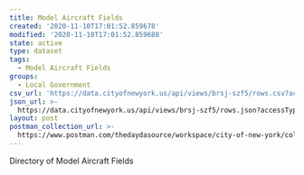```yaml
---
title: Model Aircraft Fields
created: '2020-11-10T17:01:52.859678'
modified: '2020-11-10T17:01:52.859688'
state: active
type: dataset
tags:
  - Model Aircraft Fields
groups:
  - Local Government
csv_url: 'https://data.cityofnewyork.us/api/views/brsj-szf5/rows.csv?accessType=DOWNLOAD'
json_url: >-
  https://data.cityofnewyork.us/api/views/brsj-szf5/rows.json?accessType=DOWNLOAD
layout: post
postman_collection_url: >-
  https://www.postman.com/thedaydasource/workspace/city-of-new-york/collection/15909983-50a315b1-7810-42a6-b8c5-ae20a0da622d
---
```

Directory of Model Aircraft Fields
